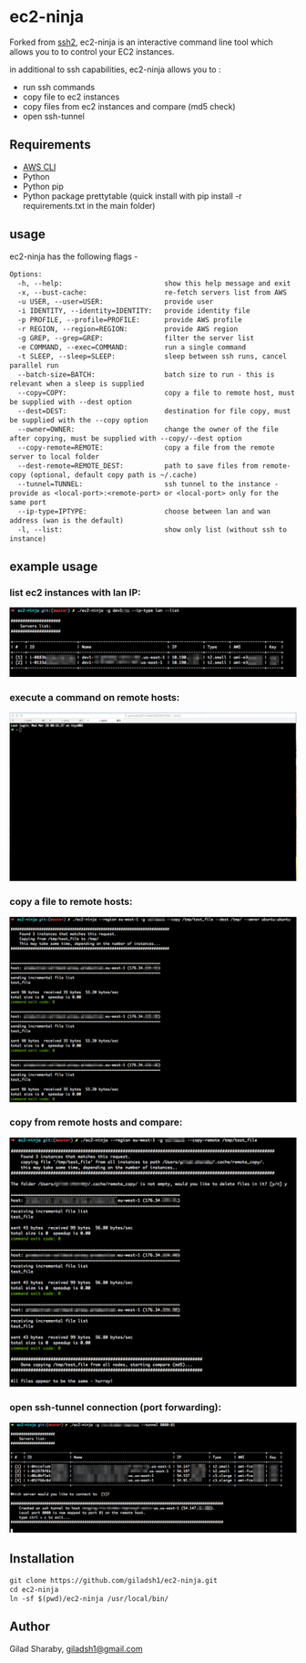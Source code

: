 # ec2-ninja
Forked from [ssh2](https://github.com/soheil/ssh2), ec2-ninja is an interactive command line tool which allows you to to control your EC2 instances.

in additional to ssh capabilities, ec2-ninja allows you to :
* run ssh commands
* copy file to ec2 instances
* copy files from ec2 instances and compare (md5 check)
* open ssh-tunnel

## Requirements
* [AWS CLI](https://aws.amazon.com/cli/)
* Python
* Python pip
* Python package prettytable (quick install with pip install -r requirements.txt in the main folder)

## usage
ec2-ninja has the following flags -

```
Options:
  -h, --help:                         show this help message and exit
  -x, --bust-cache:                   re-fetch servers list from AWS
  -u USER, --user=USER:               provide user
  -i IDENTITY, --identity=IDENTITY:   provide identity file
  -p PROFILE, --profile=PROFILE:      provide AWS profile
  -r REGION, --region=REGION:         provide AWS region
  -g GREP, --grep=GREP:               filter the server list
  -e COMMAND, --exec=COMMAND:         run a single command
  -t SLEEP, --sleep=SLEEP:            sleep between ssh runs, cancel parallel run
  --batch-size=BATCH:                 batch size to run - this is relevant when a sleep is supplied
  --copy=COPY:                        copy a file to remote host, must be supplied with --dest option
  --dest=DEST:                        destination for file copy, must be supplied with the --copy option
  --owner=OWNER:                      change the owner of the file after copying, must be supplied with --copy/--dest option
  --copy-remote=REMOTE:               copy a file from the remote server to local folder
  --dest-remote=REMOTE_DEST:          path to save files from remote-copy (optional, default copy path is ~/.cache)
  --tunnel=TUNNEL:                    ssh tunnel to the instance - provide as <local-port>:<remote-port> or <local-port> only for the same port
  --ip-type=IPTYPE:                   choose between lan and wan address (wan is the default)
  -l, --list:                         show only list (without ssh to instance)
```

## example usage

### list ec2 instances with lan IP:
![](docs/lan_ip.png)

### execute a command on remote hosts:
![](docs/execute_command.png)

### copy a file to remote hosts:
![](docs/copy_file.png)

### copy from remote hosts and compare:
![](docs/copy_from_remote.png)

### open ssh-tunnel connection (port forwarding):
![](docs/ssh-tunnel.png)


## Installation
```
git clone https://github.com/giladsh1/ec2-ninja.git
cd ec2-ninja
ln -sf $(pwd)/ec2-ninja /usr/local/bin/
```

## Author
Gilad Sharaby, giladsh1@gmail.com
